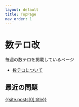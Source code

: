 ```yaml
---
layout: default
title: TopPage
nav_order: 1
---
```



# 数テロ改

毎週の数テロを掲載しているページ

- [数テロについて](#)

## 最近の問題

<a href="{{site.url}}{{site.baseurl}}{{site.docs[0].url}}">{{site.posts[0].title}}</a>